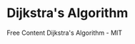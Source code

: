 # Dijkstra's Algorithm


<ResourceGroupTitle>Free Content</ResourceGroupTitle>
<BadgeLink colorScheme='red' badgeText='Watch' href='https://www.youtube.com/watch?v=NSHizBK9JD8&t=1731s&ab_channel=MITOpenCourseWare'>Dijkstra's Algorithm - MIT</BadgeLink>
